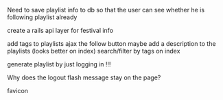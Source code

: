 Need to save playlist info to db so that the user can see whether he is following playlist already


create a rails api layer for festival info

add tags to playlists
ajax the follow button
maybe add a description to the playlists (looks better on index)
search/filter by tags on index

generate playlist by just logging in !!!

Why does the logout flash message stay on the page?

favicon

